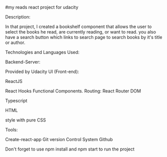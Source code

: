 #my reads react project for udacity

Description:

In that project, I created a bookshelf component that allows the user to select the books he read, are currently reading, or want to read. 
you also have a search button which links to search page to search books by it's title or author.

Technologies and Languages Used:

Backend-Server:

Provided by Udacity
UI (Front-end):

ReactJS

React Hooks
Functional Components.
Routing: React Router DOM

Typescript

HTML

style with pure CSS

Tools:

Create-react-app
Git version Control System
Github

Don't forget to use npm install and npm start to run the project